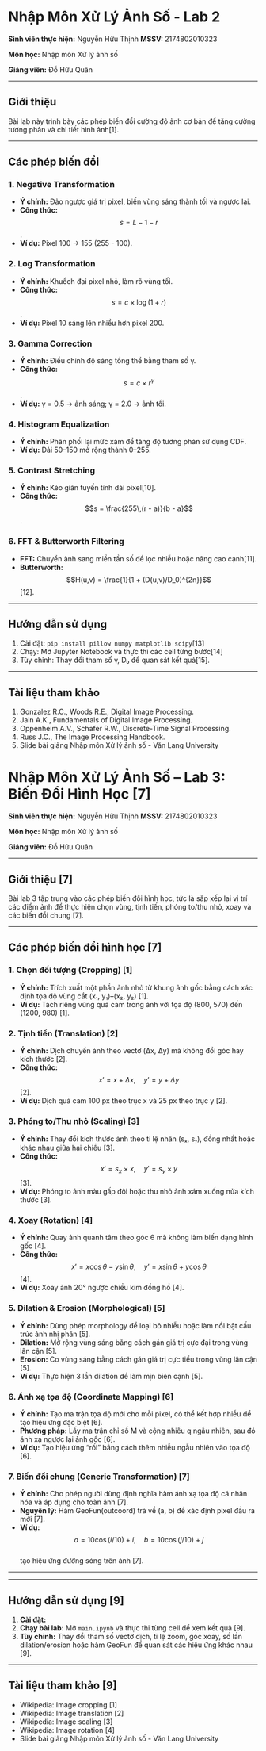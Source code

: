 # Nhập Môn Xử Lý Ảnh Số - Lab 2  

**Sinh viên thực hiện:** Nguyễn Hữu Thịnh **MSSV:** 2174802010323

**Môn học:** Nhập môn Xử lý ảnh số  

**Giảng viên:** Đỗ Hữu Quân

---

## Giới thiệu  
Bài lab này trình bày các phép biến đổi cường độ ảnh cơ bản để tăng cường tương phản và chi tiết hình ảnh[1].

---

## Các phép biến đổi  

### 1. Negative Transformation  
- **Ý chính:** Đảo ngược giá trị pixel, biến vùng sáng thành tối và ngược lại.  
- **Công thức:** $$s = L - 1 - r$$.  
- **Ví dụ:** Pixel 100 → 155 (255 - 100).

### 2. Log Transformation  
- **Ý chính:** Khuếch đại pixel nhỏ, làm rõ vùng tối.  
- **Công thức:** $$s = c \times \log(1 + r)$$.  
- **Ví dụ:** Pixel 10 sáng lên nhiều hơn pixel 200.

### 3. Gamma Correction  
- **Ý chính:** Điều chỉnh độ sáng tổng thể bằng tham số γ.  
- **Công thức:** $$s = c \times r^\gamma$$.  
- **Ví dụ:** γ = 0.5 → ảnh sáng; γ = 2.0 → ảnh tối.

### 4. Histogram Equalization  
- **Ý chính:** Phân phối lại mức xám để tăng độ tương phản sử dụng CDF.  
- **Ví dụ:** Dải 50–150 mở rộng thành 0–255.

### 5. Contrast Stretching  
- **Ý chính:** Kéo giãn tuyến tính dải pixel[10].  
- **Công thức:** $$s = \frac{255\,(r - a)}{b - a}$$.

### 6. FFT & Butterworth Filtering  
- **FFT:** Chuyển ảnh sang miền tần số để lọc nhiễu hoặc nâng cao cạnh[11].  
- **Butterworth:** $$H(u,v) = \frac{1}{1 + (D(u,v)/D_0)^{2n}}$$[12].

---
## Hướng dẫn sử dụng  
1. Cài đặt: `pip install pillow numpy matplotlib scipy`[13]  
2. Chạy: Mở Jupyter Notebook và thực thi các cell từng bước[14]  
3. Tùy chỉnh: Thay đổi tham số γ, D₀ để quan sát kết quả[15].

---

## Tài liệu tham khảo  
1. Gonzalez R.C., Woods R.E., Digital Image Processing.  
2. Jain A.K., Fundamentals of Digital Image Processing.  
3. Oppenheim A.V., Schafer R.W., Discrete-Time Signal Processing.  
4. Russ J.C., The Image Processing Handbook.  
5. Slide bài giảng Nhập môn Xử lý ảnh số - Văn Lang University





# Nhập Môn Xử Lý Ảnh Số – Lab 3: Biến Đổi Hình Học [7]

**Sinh viên thực hiện:** Nguyễn Hữu Thịnh **MSSV:** 2174802010323

**Môn học:** Nhập môn Xử lý ảnh số  

**Giảng viên:** Đỗ Hữu Quân

---

## Giới thiệu [7]

Bài lab 3 tập trung vào các phép biến đổi hình học, tức là sắp xếp lại vị trí các điểm ảnh để thực hiện chọn vùng, tịnh tiến, phóng to/thu nhỏ, xoay và các biến đổi chung [7].

---

## Các phép biến đổi hình học [7]

### 1. Chọn đối tượng (Cropping) [1]
- **Ý chính:** Trích xuất một phần ảnh nhỏ từ khung ảnh gốc bằng cách xác định tọa độ vùng cắt (x₁, y₁)–(x₂, y₂) [1].  
- **Ví dụ:** Tách riêng vùng quả cam trong ảnh với tọa độ (800, 570) đến (1200, 980) [1].

### 2. Tịnh tiến (Translation) [2]
- **Ý chính:** Dịch chuyển ảnh theo vectơ (Δx, Δy) mà không đổi góc hay kích thước [2].  
- **Công thức:**  
  $$x' = x + \Delta x,\quad y' = y + \Delta y$$ [2].  
- **Ví dụ:** Dịch quả cam 100 px theo trục x và 25 px theo trục y [2].

### 3. Phóng to/Thu nhỏ (Scaling) [3]
- **Ý chính:** Thay đổi kích thước ảnh theo tỉ lệ nhân (sₓ, sᵧ), đồng nhất hoặc khác nhau giữa hai chiều [3].  
- **Công thức:**  
  $$x' = s_x \times x,\quad y' = s_y \times y$$ [3].  
- **Ví dụ:** Phóng to ảnh màu gấp đôi hoặc thu nhỏ ảnh xám xuống nửa kích thước [3].

### 4. Xoay (Rotation) [4]
- **Ý chính:** Quay ảnh quanh tâm theo góc θ mà không làm biến dạng hình gốc [4].  
- **Công thức:**  
  $$x' = x\cos\theta - y\sin\theta,\quad y' = x\sin\theta + y\cos\theta$$ [4].  
- **Ví dụ:** Xoay ảnh 20° ngược chiều kim đồng hồ [4].

### 5. Dilation & Erosion (Morphological) [5]
- **Ý chính:** Dùng phép morphology để loại bỏ nhiễu hoặc làm nổi bật cấu trúc ảnh nhị phân [5].  
- **Dilation:** Mở rộng vùng sáng bằng cách gán giá trị cực đại trong vùng lân cận [5].  
- **Erosion:** Co vùng sáng bằng cách gán giá trị cực tiểu trong vùng lân cận [5].  
- **Ví dụ:** Thực hiện 3 lần dilation để làm mịn biên cạnh [5].

### 6. Ánh xạ tọa độ (Coordinate Mapping) [6]
- **Ý chính:** Tạo ma trận tọa độ mới cho mỗi pixel, có thể kết hợp nhiễu để tạo hiệu ứng đặc biệt [6].  
- **Phương pháp:** Lấy ma trận chỉ số M và cộng nhiễu q ngẫu nhiên, sau đó ánh xạ ngược lại ảnh gốc [6].  
- **Ví dụ:** Tạo hiệu ứng “rối” bằng cách thêm nhiễu ngẫu nhiên vào tọa độ [6].

### 7. Biến đổi chung (Generic Transformation) [7]
- **Ý chính:** Cho phép người dùng định nghĩa hàm ánh xạ tọa độ cá nhân hóa và áp dụng cho toàn ảnh [7].  
- **Nguyên lý:** Hàm GeoFun(outcoord) trả về (a, b) để xác định pixel đầu ra mới [7].  
- **Ví dụ:**  
  $$a = 10\cos(i/10)+i,\quad b = 10\cos(j/10)+j$$  
  tạo hiệu ứng đường sóng trên ảnh [7].

---


---

## Hướng dẫn sử dụng [9]

1. **Cài đặt:**  
2. **Chạy bài lab:** Mở `main.ipynb` và thực thi từng cell để xem kết quả [9].  
3. **Tùy chỉnh:** Thay đổi tham số vectơ dịch, tỉ lệ zoom, góc xoay, số lần dilation/erosion hoặc hàm GeoFun để quan sát các hiệu ứng khác nhau [9].

---

## Tài liệu tham khảo [9]

- Wikipedia: Image cropping [1]  
- Wikipedia: Image translation [2]  
- Wikipedia: Image scaling [3]  
- Wikipedia: Image rotation [4]  
- Slide bài giảng Nhập môn Xử lý ảnh số - Văn Lang University

